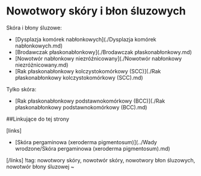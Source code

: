 # Nowotwory skóry i błon śluzowych

Skóra i błony śluzowe:

- [Dysplazja komórek nabłonkowych](./Dysplazja komórek nabłonkowych.md)
- [Brodawczak płaskonabłonkowy](./Brodawczak płaskonabłonkowy.md)
- [Nowotwór nabłonkowy niezróźnicowany](./Nowotwór nabłonkowy niezróżnicowany.md)
- [Rak płaskonabłonkowy kolczystokomórkowy (SCC)](./Rak płaskonabłonkowy kolczystokomórkowy (SCC).md)




Tylko skóra:

- [Rak płaskonabłonkowy podstawnokomórkowy (BCC)](./Rak płaskonabłonkowy podstawnokomórkowy (BCC).md)




##Linkujące do tej strony

[links]

- [Skóra pergaminowa (xeroderma pigmentosum)](../Wady wrodzone/Skóra pergaminowa (xeroderma pigmentosum).md)


[/links]
!tag: nowotwory skóry, nowotwór skóry, nowotwory błon śluzowych, nowotwór błony śluzowej
~

